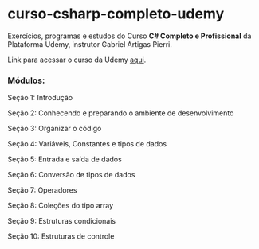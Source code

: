 # curso-csharp-completo-udemy
Exercícios, programas e estudos do Curso **C# Completo e Profissional** da Plataforma Udemy, instrutor Gabriel Artigas Pierri.

Link para acessar o curso da Udemy [aqui](https://www.udemy.com/course/csharp-completo-e-profissional/).

<h3>Módulos:</h3>

Seção 1: Introdução  

Seção 2: Conhecendo e preparando o ambiente de desenvolvimento  

Seção 3: Organizar o código  

Seção 4: Variáveis, Constantes e tipos de dados  

Seção 5: Entrada e saída de dados  

Seção 6: Conversão de tipos de dados  

Seção 7: Operadores  

Seção 8: Coleções do tipo array  

Seção 9: Estruturas condicionais  

Seção 10: Estruturas de controle
